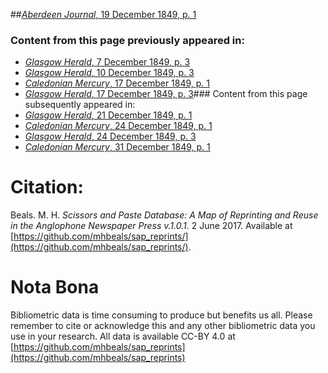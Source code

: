 ##[*Aberdeen Journal*, 19 December 1849, p. 1](https://mhbeals.github.io/sap_html/Aberdeen-Journal/Aberdeen-Journal-19-December-1849-p-1)

### Content from this page previously appeared in:
+ [*Glasgow Herald*, 7 December 1849, p. 3](https://mhbeals.github.io/sap_html/Glasgow-Herald/Glasgow-Herald-7-December-1849-p-3)
+ [*Glasgow Herald*, 10 December 1849, p. 3](https://mhbeals.github.io/sap_html/Glasgow-Herald/Glasgow-Herald-10-December-1849-p-3)
+ [*Caledonian Mercury*, 17 December 1849, p. 1](https://mhbeals.github.io/sap_html/Caledonian-Mercury/Caledonian-Mercury-17-December-1849-p-1)
+ [*Glasgow Herald*, 17 December 1849, p. 3](https://mhbeals.github.io/sap_html/Glasgow-Herald/Glasgow-Herald-17-December-1849-p-3)### Content from this page subsequently appeared in:
+ [*Glasgow Herald*, 21 December 1849, p. 1](https://mhbeals.github.io/sap_html/Glasgow-Herald/Glasgow-Herald-21-December-1849-p-1)
+ [*Caledonian Mercury*, 24 December 1849, p. 1](https://mhbeals.github.io/sap_html/Caledonian-Mercury/Caledonian-Mercury-24-December-1849-p-1)
+ [*Glasgow Herald*, 24 December 1849, p. 3](https://mhbeals.github.io/sap_html/Glasgow-Herald/Glasgow-Herald-24-December-1849-p-3)
+ [*Caledonian Mercury*, 31 December 1849, p. 1](https://mhbeals.github.io/sap_html/Caledonian-Mercury/Caledonian-Mercury-31-December-1849-p-1)
                    
# Citation: 

Beals. M. H. *Scissors and Paste Database: A Map of Reprinting and Reuse in the Anglophone Newspaper Press v.1.0.1.* 2 June 2017. Available at [https://github.com/mhbeals/sap_reprints/](https://github.com/mhbeals/sap_reprints/). 
                    
# Nota Bona

Bibliometric data is time consuming to produce but benefits us all. Please remember to cite or acknowledge this and any other bibliometric data you use in your research. All data is available CC-BY 4.0 at [https://github.com/mhbeals/sap_reprints](https://github.com/mhbeals/sap_reprints)
